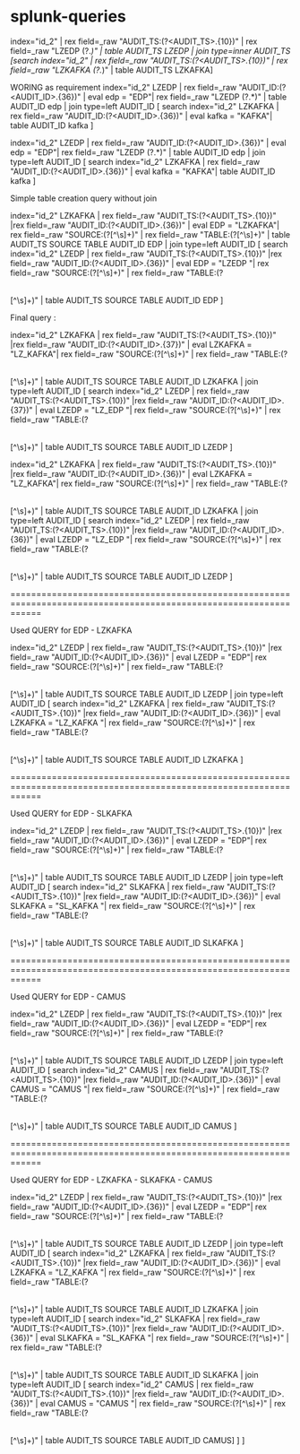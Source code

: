 # splunk-queries
index="id_2" | rex field=_raw "AUDIT_TS:(?<AUDIT_TS>.{10})"  | rex field=_raw "LZEDP (?<LZEDP>.*)" | table AUDIT_TS LZEDP 
| join type=inner AUDIT_TS [search index="id_2" | rex field=_raw "AUDIT_TS:(?<AUDIT_TS>.{10})"  | rex field=_raw "LZKAFKA (?<LZKAFKA>.*)" | table AUDIT_TS LZKAFKA]


WORING as requirement 
index="id_2" LZEDP | rex field=_raw "AUDIT_ID:(?<AUDIT_ID>.{36})" | eval edp = "EDP"| rex field=_raw "LZEDP (?<LZEDP>.*)" | table AUDIT_ID edp | join type=left AUDIT_ID [ search index="id_2" LZKAFKA | rex field=_raw "AUDIT_ID:(?<AUDIT_ID>.{36})" | eval kafka = "KAFKA"| table AUDIT_ID kafka ]


index="id_2" LZEDP | rex field=_raw "AUDIT_ID:(?<AUDIT_ID>.{36})" | eval edp = "EDP"| rex field=_raw "LZEDP (?<LZEDP>.*)" | table AUDIT_ID edp | join type=left AUDIT_ID [ search index="id_2" LZKAFKA | rex field=_raw "AUDIT_ID:(?<AUDIT_ID>.{36})" | eval kafka = "KAFKA"| table AUDIT_ID kafka ]



Simple table creation query without join 

index="id_2" LZKAFKA | rex field=_raw "AUDIT_TS:(?<AUDIT_TS>.{10})"  |rex field=_raw "AUDIT_ID:(?<AUDIT_ID>.{36})" | eval EDP = "LZKAFKA"| rex field=_raw "SOURCE:(?<SOURCE>[^\s]+)" | rex field=_raw "TABLE:(?<TABLE>[^\s]+)"  | table AUDIT_TS SOURCE TABLE AUDIT_ID EDP | join type=left AUDIT_ID [ search 
index="id_2" LZEDP  | rex field=_raw "AUDIT_TS:(?<AUDIT_TS>.{10})"  |rex field=_raw "AUDIT_ID:(?<AUDIT_ID>.{36})" | eval EDP = "LZEDP "| rex field=_raw "SOURCE:(?<SOURCE>[^\s]+)" | rex field=_raw "TABLE:(?<TABLE>[^\s]+)"  | table AUDIT_TS SOURCE TABLE AUDIT_ID EDP ]


Final query :

index="id_2" LZKAFKA | rex field=_raw "AUDIT_TS:(?<AUDIT_TS>.{10})"  |rex field=_raw "AUDIT_ID:(?<AUDIT_ID>.{37})" | eval LZKAFKA = "LZ_KAFKA"| rex field=_raw "SOURCE:(?<SOURCE>[^\s]+)" | rex field=_raw "TABLE:(?<TABLE>[^\s]+)"  | table AUDIT_TS SOURCE TABLE AUDIT_ID LZKAFKA | join type=left AUDIT_ID [ search index="id_2" LZEDP  | rex field=_raw "AUDIT_TS:(?<AUDIT_TS>.{10})"  |rex field=_raw "AUDIT_ID:(?<AUDIT_ID>.{37})" | eval LZEDP = "LZ_EDP "| rex field=_raw "SOURCE:(?<SOURCE>[^\s]+)" | rex field=_raw "TABLE:(?<TABLE>[^\s]+)"  | table AUDIT_TS SOURCE TABLE AUDIT_ID LZEDP ]




index="id_2" LZKAFKA | rex field=_raw "AUDIT_TS:(?<AUDIT_TS>.{10})"  |rex field=_raw "AUDIT_ID:(?<AUDIT_ID>.{36})" | eval LZKAFKA = "LZ_KAFKA"| rex field=_raw "SOURCE:(?<SOURCE>[^\s]+)" | rex field=_raw "TABLE:(?<TABLE>[^\s]+)"  | table AUDIT_TS SOURCE TABLE AUDIT_ID LZKAFKA | join type=left AUDIT_ID [ search 
index="id_2" LZEDP  | rex field=_raw "AUDIT_TS:(?<AUDIT_TS>.{10})"  |rex field=_raw "AUDIT_ID:(?<AUDIT_ID>.{36})" | eval LZEDP = "LZ_EDP "| rex field=_raw "SOURCE:(?<SOURCE>[^\s]+)" | rex field=_raw "TABLE:(?<TABLE>[^\s]+)"  | table AUDIT_TS SOURCE TABLE AUDIT_ID LZEDP ]

==================================================================================================================

Used QUERY for EDP - LZKAFKA

index="id_2" LZEDP | rex field=_raw "AUDIT_TS:(?<AUDIT_TS>.{10})"  |rex field=_raw "AUDIT_ID:(?<AUDIT_ID>.{36})" | eval LZEDP = "EDP"| rex field=_raw "SOURCE:(?<SOURCE>[^\s]+)" | rex field=_raw "TABLE:(?<TABLE>[^\s]+)"  | table AUDIT_TS SOURCE TABLE AUDIT_ID LZEDP | join type=left AUDIT_ID [ search index="id_2" LZKAFKA  | rex field=_raw "AUDIT_TS:(?<AUDIT_TS>.{10})"  |rex field=_raw "AUDIT_ID:(?<AUDIT_ID>.{36})" | eval LZKAFKA = "LZ_KAFKA "| rex field=_raw "SOURCE:(?<SOURCE>[^\s]+)" | rex field=_raw "TABLE:(?<TABLE>[^\s]+)"  | table AUDIT_TS SOURCE TABLE AUDIT_ID LZKAFKA ]


==================================================================================================================

Used QUERY for EDP - SLKAFKA

index="id_2" LZEDP | rex field=_raw "AUDIT_TS:(?<AUDIT_TS>.{10})"  |rex field=_raw "AUDIT_ID:(?<AUDIT_ID>.{36})" | eval LZEDP = "EDP"| rex field=_raw "SOURCE:(?<SOURCE>[^\s]+)" | rex field=_raw "TABLE:(?<TABLE>[^\s]+)"  | table AUDIT_TS SOURCE TABLE AUDIT_ID LZEDP | join type=left AUDIT_ID [ search index="id_2" SLKAFKA  | rex field=_raw "AUDIT_TS:(?<AUDIT_TS>.{10})"  |rex field=_raw "AUDIT_ID:(?<AUDIT_ID>.{36})" | eval SLKAFKA = "SL_KAFKA "| rex field=_raw "SOURCE:(?<SOURCE>[^\s]+)" | rex field=_raw "TABLE:(?<TABLE>[^\s]+)"  | table AUDIT_TS SOURCE TABLE AUDIT_ID SLKAFKA ]

==================================================================================================================

Used QUERY for EDP - CAMUS

index="id_2" LZEDP | rex field=_raw "AUDIT_TS:(?<AUDIT_TS>.{10})"  |rex field=_raw "AUDIT_ID:(?<AUDIT_ID>.{36})" | eval LZEDP = "EDP"| rex field=_raw "SOURCE:(?<SOURCE>[^\s]+)" | rex field=_raw "TABLE:(?<TABLE>[^\s]+)"  | table AUDIT_TS SOURCE TABLE AUDIT_ID LZEDP | join type=left AUDIT_ID [ search index="id_2" CAMUS  | rex field=_raw "AUDIT_TS:(?<AUDIT_TS>.{10})"  |rex field=_raw "AUDIT_ID:(?<AUDIT_ID>.{36})" | eval CAMUS = "CAMUS "| rex field=_raw "SOURCE:(?<SOURCE>[^\s]+)" | rex field=_raw "TABLE:(?<TABLE>[^\s]+)"  | table AUDIT_TS SOURCE TABLE AUDIT_ID CAMUS ]


==================================================================================================================

Used QUERY for EDP - LZKAFKA - SLKAFKA - CAMUS

index="id_2" LZEDP | rex field=_raw "AUDIT_TS:(?<AUDIT_TS>.{10})"  |rex field=_raw "AUDIT_ID:(?<AUDIT_ID>.{36})" | eval LZEDP = "EDP"| rex field=_raw "SOURCE:(?<SOURCE>[^\s]+)" | rex field=_raw "TABLE:(?<TABLE>[^\s]+)"  | table AUDIT_TS SOURCE TABLE AUDIT_ID LZEDP | join type=left AUDIT_ID [ search index="id_2" LZKAFKA  | rex field=_raw "AUDIT_TS:(?<AUDIT_TS>.{10})"  |rex field=_raw "AUDIT_ID:(?<AUDIT_ID>.{36})" | eval LZKAFKA = "LZ_KAFKA "| rex field=_raw "SOURCE:(?<SOURCE>[^\s]+)" | rex field=_raw "TABLE:(?<TABLE>[^\s]+)"  | table AUDIT_TS SOURCE TABLE AUDIT_ID LZKAFKA | join type=left AUDIT_ID [ search index="id_2" SLKAFKA  | rex field=_raw "AUDIT_TS:(?<AUDIT_TS>.{10})"  |rex field=_raw "AUDIT_ID:(?<AUDIT_ID>.{36})" | eval SLKAFKA = "SL_KAFKA "| rex field=_raw "SOURCE:(?<SOURCE>[^\s]+)" | rex field=_raw "TABLE:(?<TABLE>[^\s]+)"  | table AUDIT_TS SOURCE TABLE AUDIT_ID SLKAFKA  | join type=left AUDIT_ID [ search index="id_2" CAMUS  | rex field=_raw "AUDIT_TS:(?<AUDIT_TS>.{10})"  |rex field=_raw "AUDIT_ID:(?<AUDIT_ID>.{36})" | eval CAMUS = "CAMUS "| rex field=_raw "SOURCE:(?<SOURCE>[^\s]+)" | rex field=_raw "TABLE:(?<TABLE>[^\s]+)"  | table AUDIT_TS SOURCE TABLE AUDIT_ID CAMUS] ] ]
